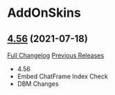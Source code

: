 # AddOnSkins

## [4.56](https://github.com/Azilroka/AddOnSkins/tree/4.56) (2021-07-18)
[Full Changelog](https://github.com/Azilroka/AddOnSkins/compare/4.55...4.56) [Previous Releases](https://github.com/Azilroka/AddOnSkins/releases)

- 4.56  
- Embed ChatFrame Index Check  
- DBM Changes  
